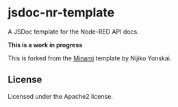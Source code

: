 # jsdoc-nr-template

A JSDoc template for the Node-RED API docs.

**This is a work in progress**

This is forked from the [Minami](https://github.com/Nijikokun/minami) template by
Nijiko Yonskai.


## License

Licensed under the Apache2 license.
